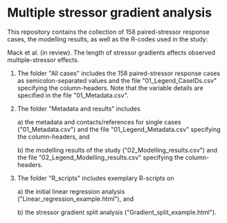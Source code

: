 # Multiple stressor gradient analysis

This repository contains the collection of 158 paired-stressor response cases, the modelling results, as well as the R-codes used in the study:

Mack et al. (in review). The length of stressor gradients affects observed multiple-stressor effects. 


1) The folder "All cases" includes the 158 paired-stressor response cases as semicolon-separated values and the file "01_Legend_CaseIDs.csv" specifying the column-headers. Note that the variable details are specified in the file "01_Metadata.csv".

2) The folder "Metadata and results" includes

    a) the metadata and contacts/references for single cases ("01_Metadata.csv") and the file "01_Legend_Metadata.csv" specifying the column-headers, and
    
    b) the modelling results of the study ("02_Modelling_results.csv") and the file "02_Legend_Modelling_results.csv" specifying the column-headers.

3) The folder "R_scripts" includes exemplary R-scripts on

    a) the initial linear regression analysis ("Linear_regression_example.html"), and
    
    b) the stressor gradient split analysis ("Gradient_split_example.html").
